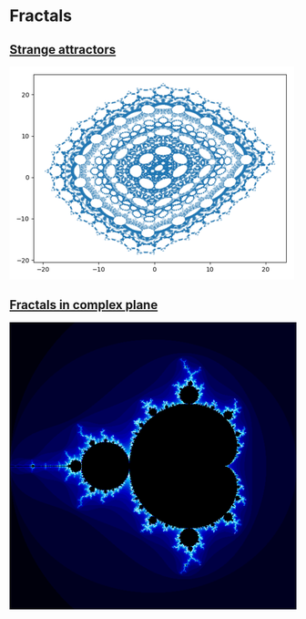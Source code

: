 # Fractals

## [Strange attractors](attractors/index.md)

![Strange attractors](attractors/2D/hopalong.png)

## [Fractals in complex plane](complex/index.md)

![Fractals in complex plane](complex/mandelbrot.png)
